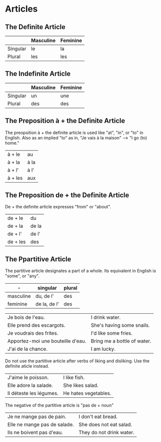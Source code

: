 # Articles

## The Definite Article

|          | Masculine | Feminine |
| -------- | --------- | -------- |
| Singular | le        | la       |
| Plural   | les       | les      |

## The Indefinite Article

|          | Masculine | Feminine |
| -------- | --------- | -------- |
| Singular | un        | une      |
| Plural   | des       | des      |

## The Preposition à + the Definite Article

The preopsition à + the definite article is used like "at", "in", or "to" in English. Also
as an implied "to" as in, "Je vais à la maison" --> "I go (to) home."

|         |      |
| ------- | ---- |
| à + le  | au   |
| à + la  | à la |
| à + l'  | à l' |
| à + les | aux  |

## The Preposition de + the Definite Article

De + the definite article expresses "from" or "about".

|          |       |
| -------- | ----- |
| de + le  | du    |
| de + la  | de la |
| de + l'  | de l' |
| de + les | des   |

## The Ppartitive Article

The partitive article designates a part of a whole. Its equivalent in English is
"some", or "any". 

| -         | singular     | plural |
| --------- | ------------ | ------ |
| masculine | du, de l'    | des    |
| feminine  | de la, de l' | des    |

|                                   |                             |
| --------------------------------- | --------------------------- |
| Je bois de l'eau.                 | I drink water.              |
| Elle prend des escargots.         | She's having some snails.   |
| Je voudrais des frites.           | I'd like some fries.        |
| Apportez-moi une bouteille d'eau. | Bring me a bottle of water. |
| J'ai de la chance.                | I am lucky.                 |

Do not use the partitive article after verbs of liking and disliking. 
Use the definite aticle instead.

|                         |                      |
| ----------------------- | -------------------- |
| J'aime le poisson.      | I like fish.         |
| Elle adore la salade.   | She likes salad.     |
| Il déteste les légumes. | He hates vegetables. |

The negative of the partitive article is "pas de + noun"

|                              |                          |
| ---------------------------- | ------------------------ |
| Je ne mange pas de pain.     | I don't eat bread.       |
| Elle ne mange pas de salade. | She does not eat salad.  |
| Ils ne boivent pas d'eau.    | They do not drink water. |
